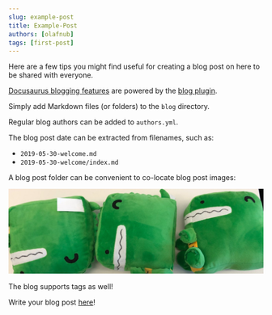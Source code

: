 ```yaml
---
slug: example-post
title: Example-Post
authors: [olafnub]
tags: [first-post]
---
```


Here are a few tips you might find useful for creating a blog post on here to be shared with everyone.

<!-- truncate -->

[Docusaurus blogging features](https://docusaurus.io/docs/blog) are powered by the [blog plugin](https://docusaurus.io/docs/api/plugins/@docusaurus/plugin-content-blog).

Simply add Markdown files (or folders) to the `blog` directory.

Regular blog authors can be added to `authors.yml`.

The blog post date can be extracted from filenames, such as:

- `2019-05-30-welcome.md`
- `2019-05-30-welcome/index.md`

A blog post folder can be convenient to co-locate blog post images:

![Docusaurus Plushie](./docusaurus-plushie-banner.jpeg)

The blog supports tags as well!

Write your blog post [here](https://github.com/olafnub/bc-guide/tree/main/blog)! <!-- Write a blog post here -->

<!-- **And if you don't want a blog**: just delete this directory, and use `blog: false` in your Docusaurus config. -->
